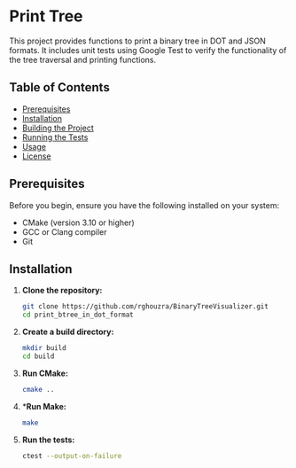 # Print Tree

This project provides functions to print a binary tree in DOT and JSON formats. It includes unit tests using Google Test to verify the functionality of the tree traversal and printing functions.

## Table of Contents

- [Prerequisites](#prerequisites)
- [Installation](#installation)
- [Building the Project](#building-the-project)
- [Running the Tests](#running-the-tests)
- [Usage](#usage)
- [License](#license)

## Prerequisites

Before you begin, ensure you have the following installed on your system:

- CMake (version 3.10 or higher)
- GCC or Clang compiler
- Git

## Installation

1. **Clone the repository:**

   ```sh
   git clone https://github.com/rghouzra/BinaryTreeVisualizer.git
   cd print_btree_in_dot_format
   ```
2. **Create a build directory:**

   ```sh
   mkdir build
   cd build
   ```
3. **Run CMake:**

   ```sh
   cmake ..
   ```
4. ***Run Make:**

   ```sh
   make
   ```
5. **Run the tests:**

   ```sh
   ctest --output-on-failure
   ```
